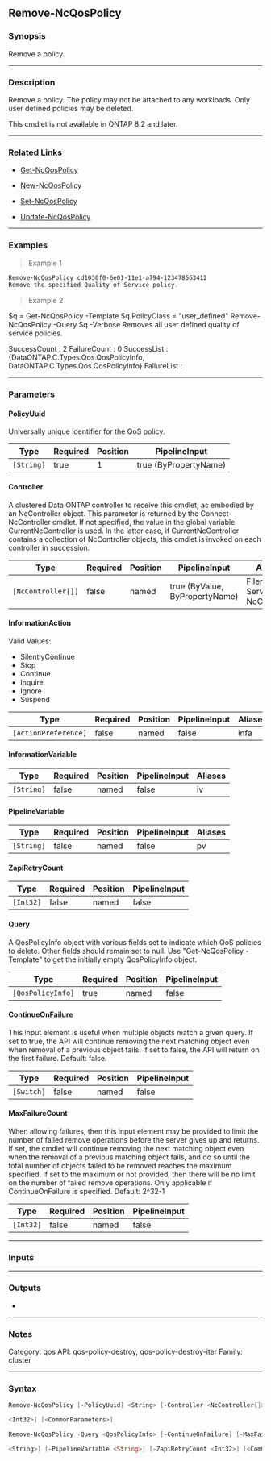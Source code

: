 Remove-NcQosPolicy
------------------

### Synopsis
Remove a policy.

---

### Description

Remove a policy.  The policy may not be attached to any workloads.  Only user defined policies may be deleted.

This cmdlet is not available in ONTAP 8.2 and later.

---

### Related Links
* [Get-NcQosPolicy](Get-NcQosPolicy)

* [New-NcQosPolicy](New-NcQosPolicy)

* [Set-NcQosPolicy](Set-NcQosPolicy)

* [Update-NcQosPolicy](Update-NcQosPolicy)

---

### Examples
> Example 1

```PowerShell
Remove-NcQosPolicy cd1030f0-6e01-11e1-a794-123478563412
Remove the specified Quality of Service policy.
```
> Example 2

$q = Get-NcQosPolicy -Template
$q.PolicyClass = "user_defined"
Remove-NcQosPolicy -Query $q -Verbose
Removes all user defined quality of service policies.

SuccessCount : 2
FailureCount : 0
SuccessList  : {DataONTAP.C.Types.Qos.QosPolicyInfo, DataONTAP.C.Types.Qos.QosPolicyInfo}
FailureList  :

---

### Parameters
#### **PolicyUuid**
Universally unique identifier for the QoS policy.

|Type      |Required|Position|PipelineInput        |
|----------|--------|--------|---------------------|
|`[String]`|true    |1       |true (ByPropertyName)|

#### **Controller**
A clustered Data ONTAP controller to receive this cmdlet, as embodied by an NcController object.  This parameter is returned by the Connect-NcController cmdlet.  If not specified, the value in the global variable CurrentNcController is used.  In the latter case, if CurrentNcController contains a collection of NcController objects, this cmdlet is invoked on each controller in succession.

|Type              |Required|Position|PipelineInput                 |Aliases                          |
|------------------|--------|--------|------------------------------|---------------------------------|
|`[NcController[]]`|false   |named   |true (ByValue, ByPropertyName)|Filer<br/>Server<br/>NcController|

#### **InformationAction**

Valid Values:

* SilentlyContinue
* Stop
* Continue
* Inquire
* Ignore
* Suspend

|Type                |Required|Position|PipelineInput|Aliases|
|--------------------|--------|--------|-------------|-------|
|`[ActionPreference]`|false   |named   |false        |infa   |

#### **InformationVariable**

|Type      |Required|Position|PipelineInput|Aliases|
|----------|--------|--------|-------------|-------|
|`[String]`|false   |named   |false        |iv     |

#### **PipelineVariable**

|Type      |Required|Position|PipelineInput|Aliases|
|----------|--------|--------|-------------|-------|
|`[String]`|false   |named   |false        |pv     |

#### **ZapiRetryCount**

|Type     |Required|Position|PipelineInput|
|---------|--------|--------|-------------|
|`[Int32]`|false   |named   |false        |

#### **Query**
A QosPolicyInfo object with various fields set to indicate which QoS policies to delete.  Other fields should remain set to null.  Use "Get-NcQosPolicy -Template" to get the initially empty QosPolicyInfo object.

|Type             |Required|Position|PipelineInput|
|-----------------|--------|--------|-------------|
|`[QosPolicyInfo]`|true    |named   |false        |

#### **ContinueOnFailure**
This input element is useful when multiple objects match a given query.  If set to true, the API will continue removing the next matching object even when removal of a previous object fails.  If set to false, the API will return on the first failure.  Default: false.

|Type      |Required|Position|PipelineInput|
|----------|--------|--------|-------------|
|`[Switch]`|false   |named   |false        |

#### **MaxFailureCount**
When allowing failures, then this input element may be provided to limit the number of failed remove operations before the server gives up and returns.  If set, the cmdlet will continue removing the next matching object even when the removal of a previous matching object fails, and do so until the total number of objects failed to be removed reaches the maximum specified.  If set to the maximum or not provided, then there will be no limit on the number of failed remove operations.  Only applicable if ContinueOnFailure is specified.  Default: 2^32-1

|Type     |Required|Position|PipelineInput|
|---------|--------|--------|-------------|
|`[Int32]`|false   |named   |false        |

---

### Inputs

---

### Outputs
* 

---

### Notes
Category: qos
API: qos-policy-destroy, qos-policy-destroy-iter
Family: cluster

---

### Syntax
```PowerShell
Remove-NcQosPolicy [-PolicyUuid] <String> [-Controller <NcController[]>] [-InformationAction <ActionPreference>] [-InformationVariable <String>] [-PipelineVariable <String>] [-ZapiRetryCount 
```
```PowerShell
<Int32>] [<CommonParameters>]
```
```PowerShell
Remove-NcQosPolicy -Query <QosPolicyInfo> [-ContinueOnFailure] [-MaxFailureCount <Int32>] [-Controller <NcController[]>] [-InformationAction <ActionPreference>] [-InformationVariable 
```
```PowerShell
<String>] [-PipelineVariable <String>] [-ZapiRetryCount <Int32>] [<CommonParameters>]
```
